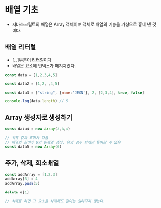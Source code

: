 # 배열 기초

- 자바스크립트의 배열은 Array 객체이며 객체로 배열의 기능을 가상으로 흉내 낸 것이다.

## 배열 리터럴

- [...]부분이 리터럴이다
- 배열은 요소에 인덱스가 매겨져있다.

```javascript
const data = [1,2,3,4,5]

const data2 = [1,2, ,4,5]

const data3 = ["string", {name:'JEON'}, 2, [2,3,4], true, false]

console.log(data.length) // 6
```

## Array 생성자로 생성하기

```javascript
const data4 = new Array(2,3,4) 

// 위에 값과 의미가 다름
// 배열의 길이가 6인 빈배열 생성, 음의 정수 한개만 들어갈 수 없음
const data5 = new Array(6)
```

## 추가, 삭제, 희소배열

```javascript
const addArray = [1,2,3]
addArray[3] = 4
addArray.push(5)

delete a[1]

// 삭제를 하면 그 요소를 삭제해도 길이는 달라지지 않는다.
```

